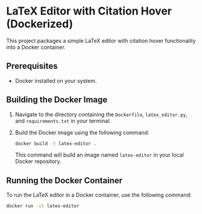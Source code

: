 # LaTeX Editor with Citation Hover (Dockerized)

This project packages a simple LaTeX editor with citation hover functionality into a Docker container.

## Prerequisites

*   Docker installed on your system.

## Building the Docker Image

1.  Navigate to the directory containing the `Dockerfile`, `latex_editor.py`, and `requirements.txt` in your terminal.
2.  Build the Docker image using the following command:

    ```bash
    docker build -t latex-editor .
    ```

    This command will build an image named `latex-editor` in your local Docker repository.

## Running the Docker Container

To run the LaTeX editor in a Docker container, use the following command:

```bash
docker run -it latex-editor
